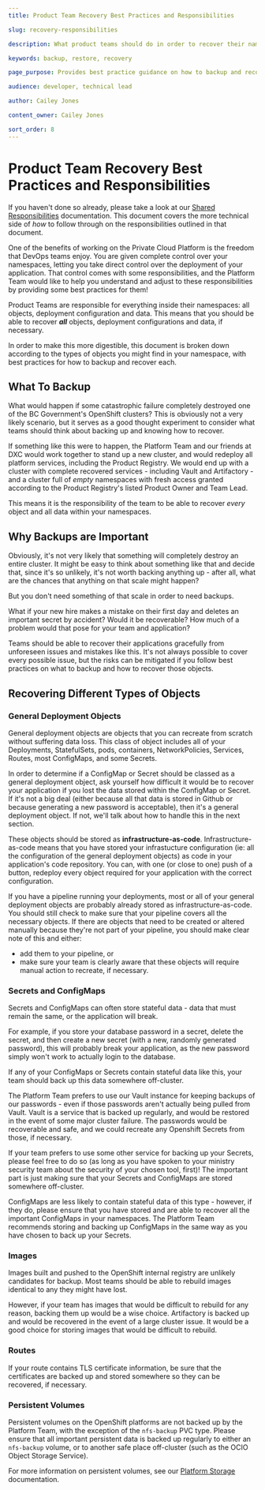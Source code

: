 ```yaml
---
title: Product Team Recovery Best Practices and Responsibilities

slug: recovery-responsibilities

description: What product teams should do in order to recover their namespace objects, if necessary

keywords: backup, restore, recovery

page_purpose: Provides best practice guidance on how to backup and recover your namespace

audience: developer, technical lead

author: Cailey Jones

content_owner: Cailey Jones

sort_order: 8
---
```


# Product Team Recovery Best Practices and Responsibilities

If you haven't done so already, please take a look at our [Shared Responsibilities](https://cloud.gov.bc.ca/private-cloud/your-product-team-in-the-private-cloud-paas/our-shared-responsibilities/) documentation. This document covers the more technical side of *how* to follow through on the responsibilities outlined in that document.

One of the benefits of working on the Private Cloud Platform is the freedom that DevOps teams enjoy. You are given complete control over your namespaces, letting you take direct control over the deployment of your application. That control comes with some responsibilities, and the Platform Team would like to help you understand and adjust to these responsibilities by providing some best practices for them!

Product Teams are responsible for everything inside their namespaces: all objects, deployment configuration and data. This means that you should be able to recover ***all*** objects, deployment configurations and data, if necessary.

In order to make this more digestible, this document is broken down according to the types of objects you might find in your namespace, with best practices for how to backup and recover each. 

## What To Backup

What would happen if some catastrophic failure completely destroyed one of the BC Government's OpenShift clusters? This is obviously not a very likely scenario, but it serves as a good thought experiment to consider what teams should think about backing up and knowing how to recover.

If something like this were to happen, the Platform Team and our friends at DXC would work together to stand up a new cluster, and would redeploy all platform services, including the Product Registry. We would end up with a cluster with complete recovered services - including Vault and Artifactory - and a cluster full of *empty* namespaces with fresh access granted according to the Product Registry's listed Product Owner and Team Lead.

This means it is the responsibility of the team to be able to recover *every* object and all data within your namespaces.

## Why Backups are Important

Obviously, it's not very likely that something will completely destroy an entire cluster. It might be easy to think about something like that and decide that, since it's so unlikely, it's not worth backing anything up - after all, what are the chances that anything on that scale might happen?

But you don't need something of that scale in order to need backups.

What if your new hire makes a mistake on their first day and deletes an important secret by accident? Would it be recoverable? How much of a problem would that pose for your team and application?

Teams should be able to recover their applications gracefully from unforeseen issues and mistakes like this. It's not always possible to cover every possible issue, but the risks can be mitigated if you follow best practices on what to backup and how to recover those objects.

## Recovering Different Types of Objects

### General Deployment Objects

General deployment objects are objects that you can recreate from scratch without suffering data loss. This class of object includes all of your Deployments, StatefulSets, pods, containers, NetworkPolicies, Services, Routes, most ConfigMaps, and some Secrets. 

In order to determine if a ConfigMap or Secret should be classed as a general deployment object, ask yourself how difficult it would be to recover your application if you lost the data stored within the ConfigMap or Secret. If it's not a big deal (either because all that data is stored in Github or because generating a new password is acceptable), then it's a general deployment object. If not, we'll talk about how to handle this in the next section.

These objects should be stored as **infrastructure-as-code**. Infrastructure-as-code means that you have stored your infrastucture configuration (ie: all the configuration of the general deployment objects) as code in your application's code repository. You can, with one (or close to one) push of a button, redeploy every object required for your application with the correct configuration.

If you have a pipeline running your deployments, most or all of your general deployment objects are probably already stored as infrastructure-as-code. You should still check to make sure that your pipeline covers all the necessary objects. If there are objects that need to be created or altered manually because they're not part of your pipeline, you should make clear note of this and either:
- add them to your pipeline, or
- make sure your team is clearly aware that these objects will require manual action to recreate, if necessary.

### Secrets and ConfigMaps

Secrets and ConfigMaps can often store stateful data - data that must remain the same, or the application will break.

For example, if you store your database password in a secret, delete the secret, and then create a new secret (with a new, randomly generated password), this will probably break your application, as the new password simply won't work to actually login to the database.

If any of your ConfigMaps or Secrets contain stateful data like this, your team should back up this data somewhere off-cluster. 

The Platform Team prefers to use our Vault instance for keeping backups of our passwords - even if those passwords aren't actually being pulled from Vault. Vault is a service that is backed up regularly, and would be restored in the event of some major cluster failure. The passwords would be recoverable and safe, and we could recreate any Openshift Secrets from those, if necessary. 

If your team prefers to use some other service for backing up your Secrets, please feel free to do so (as long as you have spoken to your ministry security team about the security of your chosen tool, first)! The important part is just making sure that your Secrets and ConfigMaps are stored somewhere off-cluster.

ConfigMaps are less likely to contain stateful data of this type - however, if they do, please ensure that you have stored and are able to recover all the important ConfigMaps in your namespaces. The Platform Team recommends storing and backing up ConfigMaps in the same way as you have chosen to back up your Secrets.

### Images

Images built and pushed to the OpenShift internal registry are unlikely candidates for backup. Most teams should be able to rebuild images identical to any they might have lost. 

However, if your team has images that would be difficult to rebuild for any reason, backing them up would be a wise choice. Artifactory is backed up and would be recovered in the event of a large cluster issue. It would be a good choice for storing images that would be difficult to rebuild.

### Routes

If your route contains TLS certificate information, be sure that the certificates are backed up and stored somewhere so they can be recovered, if necessary.

### Persistent Volumes

Persistent volumes on the OpenShift platforms are not backed up by the Platform Team, with the exception of the `nfs-backup` PVC type. Please ensure that all important persistent data is backed up regularly to either an `nfs-backup` volume, or to another safe place off-cluster (such as the OCIO Object Storage Service).

For more information on persistent volumes, see our [Platform Storage](/platform-storage/) documentation.
